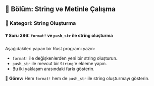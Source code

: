 ## 📘 Bölüm: String ve Metinle Çalışma
### 🔹 Kategori: String Oluşturma
#### ❓ Soru 396: `format!` ve `push_str` ile string oluşturma

Aşağıdakileri yapan bir Rust programı yazın:

- `format!` ile değişkenlerden yeni bir string oluşturun.
- `push_str` ile mevcut bir `String`'e ekleme yapın.
- Bu iki yaklaşım arasındaki farkı gösterin.

🔧 **Görev:** Hem `format!` hem de `push_str` ile string oluşturmayı gösterin.

